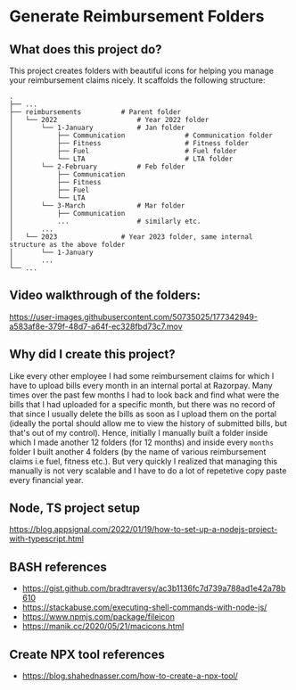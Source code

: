 # Generate Reimbursement Folders
## What does this project do?
This project creates folders with beautiful icons for helping you manage your reimbursement claims nicely.
It scaffolds the following structure:

    .
    ├── ...
    ├── reimbursements          # Parent folder
    │   └── 2022                    # Year 2022 folder
    │       └── 1-January           # Jan folder
    │           ├── Communication               # Communication folder
    │           ├── Fitness                     # Fitness folder
    │           ├── Fuel                        # Fuel folder
    │           └── LTA                         # LTA folder
    │       └── 2-February          # Feb folder
    │           ├── Communication
    │           ├── Fitness      
    │           ├── Fuel         
    │           └── LTA          
    │       └── 3-March             # Mar folder
    │           ├── Communication               
    │           ...                 # similarly etc.
    │       ...
    │   └── 2023                # Year 2023 folder, same internal structure as the above folder
    │       └── 1-January            
    │       ...                 
    └── ...
    
## Video walkthrough of the folders:
https://user-images.githubusercontent.com/50735025/177342949-a583af8e-379f-48d7-a64f-ec328fbd73c7.mov

## Why did I create this project?
Like every other employee I had some reimbursement claims for which I have to upload bills every month in an internal portal at Razorpay.
Many times over the past few months I had to look back and find what were the bills that I had uploaded for a specific month, but there was no record of that since I usually delete the bills as soon as I upload them on the portal (ideally the portal should allow me to view the history of submitted bills, but that's out of my control). Hence, initially I manually built a folder inside which I made another 12 folders (for 12 months) and inside every `months` folder I built another 4 folders (by the name of various reimbursement claims i.e fuel, fitness etc.). But very quickly I realized that managing this manually is not very scalable and I have to do a lot of repetetive copy paste every financial year.

## Node, TS project setup
https://blog.appsignal.com/2022/01/19/how-to-set-up-a-nodejs-project-with-typescript.html


## BASH references
- https://gist.github.com/bradtraversy/ac3b1136fc7d739a788ad1e42a78b610
- https://stackabuse.com/executing-shell-commands-with-node-js/
- https://www.npmjs.com/package/fileicon
- https://manik.cc/2020/05/21/macicons.html

## Create NPX tool references
- https://blog.shahednasser.com/how-to-create-a-npx-tool/








